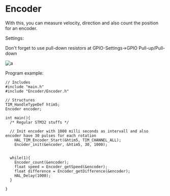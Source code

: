 # Encoder
With this, you can measure velocity, direction and also count the position for an encoder.

Settings:

Don't forget to use pull-down resistors at GPIO-Settings->GPIO Pull-up/Pull-down

![a](https://github.com/DanielMartensson/STM32-Libraries/blob/master/Encoder/S%C3%A9lection_064.png)

Program example:

```
// Includes
#include "main.h"
#include "Encoder/Encoder.h"

// Structures
TIM_HandleTypeDef htim5;
Encoder encoder;

int main(){
  /* Regular STM32 stuffs */

  // Init encoder with 1000 milli seconds as intervall and also encoder have 30 pulses for each rotation
	HAL_TIM_Encoder_Start(&htim5, TIM_CHANNEL_ALL);
	Encoder_init(&encoder, &htim5, 30, 1000);
  
  
  while(1){
    Encoder_count(&encoder);
    float speed = Encoder_getSpeed(&encoder);
    float difference = Encoder_getDifference(&encoder);
    HAL_Delay(1000);
  }
  
}
```

